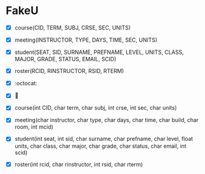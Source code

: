 # FakeU

- [x] course(CID, TERM, SUBJ, CRSE, SEC, UNITS)
- [x] meeting(INSTRUCTOR, TYPE, DAYS, TIME, SEC, UNITS)
- [x] student(SEAT, SID, SURNAME, PREFNAME, LEVEL, UNITS, CLASS, MAJOR, GRADE, STATUS, EMAIL, SCID)
- [x] roster(RCID, RINSTRUCTOR, RSID, RTERM)
- [x] :octocat:

- [x] :metal:
- [x] course(int CID, char term, char subj, int crse, int sec, char units)
- [x] meeting(char instructor, char type, char days, char time, char build, char room, int mcid)
- [x] student(int seat, int sid, char surname, char prefname, char level, float units, char class, char major, char grade, char status, char email, int scid)
- [x] roster(int rcid, char rinstructor, int rsid, char rterm)
